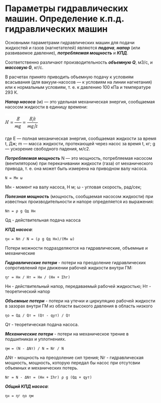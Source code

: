 # Параметры гидравлических машин. Определение к.п.д. гидравлических машин

Основными параметрами гидравлических машин для подачи жидкостей и газов (нагнетателей) являются ***подача***, ***напор*** (или развиваемое давление), ***потребляемая мощность*** и ***КПД***.

Соответственно различают производительность ***объемную Q***, м3/с, и ***массовую G***, кг/с.

В расчетах принято приводить объемную подачу к условиям всасывания (для вакуум-насосов — к условиям на линии нагнетания) или к нормальным условиям, т. е. к давлению 100 кПа и температуре 293 К.

***Напор насоса*** (м) — это удельная механическая энергия, сообщаемая насосом жидкости в единицу времени:

![Напор_насоса](pic20.jpg)

где Е — полная механическая энергия, сообщаемая жидкости за время t, Дж;
m — масса жидкости, протекающей через насос за время t, кг;
g — ускорение свободного падения, м/с2.

***Потребляемая мощность*** N — это мощность, потребляемая насосом (вентилятором) при перекачивании жидкости (газа) от механического привода, т. е. она может быть измерена на приводном валу насоса.

    N = Мн ω

Мн - момент на валу насоса, Н м;
ω - угловая скорость, рад/сек;

***Полезная мощность*** (мощность, сообщаемая насосом жидкости) при известных производительности и напоре определяется из выражения:

    Nп = ρ g Qд Hн

Qд - действительная подача насоса

***КПД насоса***:

    ηн = Nп / N = (ρ g Qд Hн)/(Мн ω)

Потери можности подразделяются на гидравлические, объемные и механические

***Гидравлические потери*** - потери на преодоление гидравлических сопротивлений при движении рабочей жидкости внутри ГМ:

    ηг = Нн / Нт = Нн / (Нн + Σhг)

Нн - действительный напор, передаваемый рабочей жидкостью;
Нт - теоретический напор

***Объемные потери*** - потери на утечки и циркуляцию рабочей жидкости в зазорах внутри ГМ из области высокого давления в область низкого

    ηо = Qд / Qт = (Qт - qут) / Qт

Qт - теоретическая подача насоса.

***Механические потери*** - потери на механическое трение в подшипниках и уплотнениях.

    ηм = (N - ΔNт) / N = Nг / N

ΔNт - мощность на преодоление сил трения;
Nг - гидравлическая мощность, мощность, которую передал бы насос при отсутсвии объемных и механических потерь.

    Nг = N - ΔNт = (Нн + Σhг) ρ g (Qд + qут)

***Общий КПД насоса***:

    ηн = ηг ηо ηм
